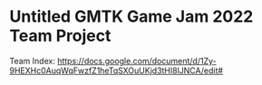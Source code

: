 # Untitled GMTK Game Jam 2022 Team Project

Team Index: https://docs.google.com/document/d/1Zy-9HEXHc0AuqWqFwzfZ1heTqSXOuUKjd3tHI8lJNCA/edit#
